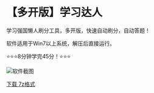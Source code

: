 ﻿# 【多开版】学习达人

学习强国懒人刷分工具，多开版，快速自动刷分，自动答题！

软件适用于Win7以上系统，解压后直接运行。

⭐⭐⭐8分钟学完45分！⭐⭐⭐

![软件截图](https://s1.ax1x.com/2022/10/19/xsXW0e.jpg)

[下载 7z格式](https://avin999.github.io/xx/%E5%AD%A6%E4%B9%A0%E8%BE%BE%E4%BA%BA.7z)